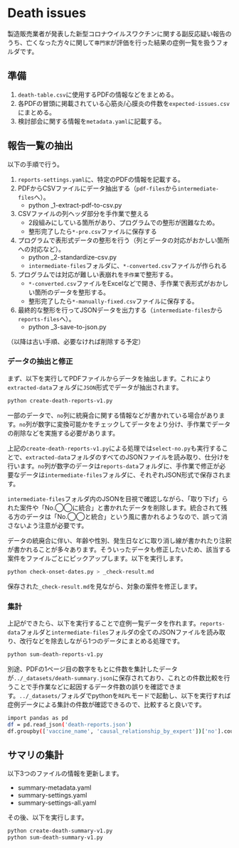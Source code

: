 # Death issues

製造販売業者が発表した新型コロナウイルスワクチンに関する副反応疑い報告のうち、亡くなった方々に関して`専門家`が評価を行った結果の症例一覧を扱うフォルダです。

## 準備

1. `death-table.csv`に使用するPDFの情報などをまとめる。
1. 各PDFの冒頭に掲載されている心筋炎/心膜炎の件数を`expected-issues.csv`にまとめる。
1. 検討部会に関する情報を`metadata.yaml`に記載する。

## 報告一覧の抽出

以下の手順で行う。

1. `reports-settings.yaml`に、特定のPDFの情報を記載する。
1. PDFからCSVファイルにデータ抽出する（`pdf-files`から`intermediate-files`へ）。
    * python _1-extract-pdf-to-csv.py
1. CSVファイルの列ヘッダ部分を手作業で整える
    * 2段組みにしている箇所があり、プログラムでの整形が困難なため。
    * 整形完了したら`*-pre.csv`ファイルに保存する
1. プログラムで表形式データの整形を行う（列とデータの対応がおかしい箇所への対応など）。
    * python _2-standardize-csv.py
    * `intermediate-files`フォルダに、`*-converted.csv`ファイルが作られる
1. プログラムでは対応が難しい表崩れを`手作業`で整形する。
    * `*-converted.csv`ファイルをExcelなどで開き、手作業で表形式がおかしい箇所のデータを整形する。
    * 整形完了したら`*-manually-fixed.csv`ファイルに保存する。
1. 最終的な整形を行ってJSONデータを出力する（`intermediate-files`から`reports-files`へ）。
    * python _3-save-to-json.py

（以降は古い手順、必要なければ削除する予定）

### データの抽出と修正

まず、以下を実行してPDFファイルからデータを抽出します。これにより`extracted-data`フォルダに`JSON`形式でデータが抽出されます。

```sh
python create-death-reports-v1.py
```

一部のデータで、`no`列に統廃合に関する情報などが書かれている場合があります。`no`列が数字に変換可能かをチェックしてデータをより分け、手作業でデータの削除などを実施する必要があります。

上記の`create-death-reports-v1.py`による処理では`select-no.py`も実行することで、`extracted-data`フォルダのすべてのJSONファイルを読み取り、仕分けを行います。`no`列が数字のデータは`reports-data`フォルダに、手作業で修正が必要なデータは`intermediate-files`フォルダに、それぞれJSON形式で保存されます。

`intermediate-files`フォルダ内のJSONを目視で確認しながら、「取り下げ」られた案件や「No.◯◯に統合」と書かれたデータを削除します。統合されて残る方のデータは「No.◯◯と統合」という風に書かれるようなので、誤って消さないよう注意が必要です。

データの統廃合に伴い、年齢や性別、発生日などに取り消し線が書かれたり注釈が書かれることが多々あります。そういったデータも修正したいため、該当する案件をファイルごとにピックアップします。以下を実行します。

```sh
python check-onset-dates.py > _check-result.md
```

保存された`_check-result.md`を見ながら、対象の案件を修正します。

### 集計

上記ができたら、以下を実行することで症例一覧データを作れます。`reports-data`フォルダと`intermediate-files`フォルダの全てのJSONファイルを読み取り、改行などを除去しながら1つのデータにまとめる処理です。

```sh
python sum-death-reports-v1.py
```

別途、PDFの1ページ目の数字をもとに件数を集計したデータが`../_datasets/death-summary.json`に保存されており、これとの件数比較を行うことで手作業などに起因するデータ件数の誤りを確認できます。`../_datasets/`フォルダでpythonを`REPL`モードで起動し、以下を実行すれば症例データによる集計の件数が確認できるので、比較すると良いです。

```sh
import pandas as pd
df = pd.read_json('death-reports.json')
df.groupby(['vaccine_name', 'causal_relationship_by_expert'])['no'].count()
```

## サマリの集計

以下3つのファイルの情報を更新します。

- summary-metadata.yaml
- summary-settings.yaml
- summary-settings-all.yaml

その後、以下を実行します。

```sh
python create-death-summary-v1.py
python sum-death-summary-v1.py
```
